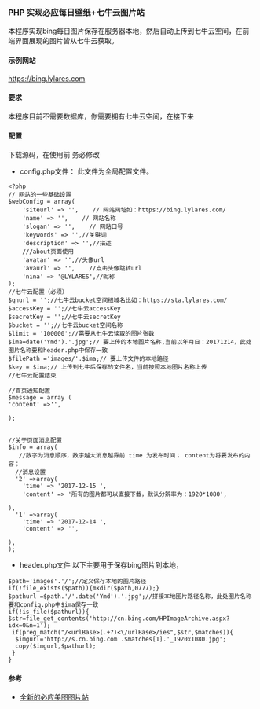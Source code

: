 ### PHP 实现必应每日壁纸+七牛云图片站
本程序实现bing每日图片保存在服务器本地，然后自动上传到七牛云空间，在前端界面展现的图片皆从七牛云获取。

#### 示例网站
https://bing.lylares.com

#### 要求
本程序目前不需要数据库，你需要拥有七牛云空间，在接下来

#### 配置
下载源码，在使用前 务必修改
- config.php文件：
此文件为全局配置文件。

```
<?php
// 网站的一些基础设置
$webConfig = array(
    'siteurl' => '',    // 网站网址如：https://bing.lylares.com/
    'name' => '',    // 网站名称
    'slogan' => '',    // 网站口号 
    'keywords' => '',//关键词
    'description' => '',//描述
	///about页面使用
    'avatar' => '',//头像url
    'avaurl' => '',    //点击头像跳转url
	'nina' => '@LYLARES',//昵称
);
//七牛云配置（必须）
$qnurl = '';//七牛云bucket空间根域名比如：https://sta.lylares.com/
$accessKey = '';//七牛云accessKey
$secretKey = '';//七牛云secretKey
$bucket = '';//七牛云bucket空间名称
$limit = '100000';//需要从七牛云读取的图片张数
$ima=date('Ymd').'.jpg';// 要上传的本地图片名称,当前以年月日：20171214，此处图片名称要和header.php中保存一致
$filePath ='images/'.$ima;// 要上传文件的本地路径
$key = $ima;// 上传到七牛后保存的文件名，当前按照本地图片名称上传
//七牛云配置结束

//首页通知配置
$message = array (
'content' =>'',

);


//关于页面消息配置
$info = array(
   //数字为消息顺序，数字越大消息越靠前 time 为发布时间； content为将要发布的内容；
  //消息设置
  '2' =>array(
    'time' => '2017-12-15 ',
	'content' => '所有的图片都可以直接下载，默认分辨率为：1920*1080',

),
  '1' =>array(
    'time' => '2017-12-14 ',
	'content' => '',

),
);

```
- header.php文件
以下主要用于保存bing图片到本地，
```
$path='images'.'/';//定义保存本地的图片路径
if(!file_exists($path)){mkdir($path,0777);}
$pathurl =$path.'/'.date('Ymd').'.jpg';//拼接本地图片路径名称，此处图片名称要和config.php中$ima保存一致
if(!is_file($pathurl)){
$str=file_get_contents('http://cn.bing.com/HPImageArchive.aspx?idx=0&n=1');
 if(preg_match("/<urlBase>(.+?)<\/urlBase>/ies",$str,$matches)){
  $imgurl='http://s.cn.bing.com'.$matches[1].'_1920x1080.jpg';
  copy($imgurl,$pathurl);
 }
}
```

#### 参考

- [全新的必应美图图片站](https://www.lylares.com/the-new-site-of-bing-everyday-gallery.html)
